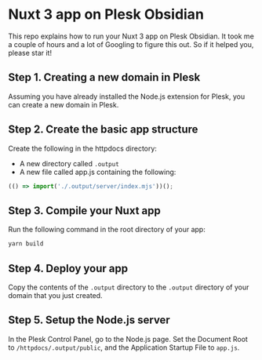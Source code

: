 # Nuxt 3 app on Plesk Obsidian
This repo explains how to run your Nuxt 3 app on Plesk Obsidian.
It took me a couple of hours and a lot of Googling to figure this out. So if it helped you, please star it!

## Step 1. Creating a new domain in Plesk
Assuming you have already installed the Node.js extension for Plesk, you can create a new domain in Plesk.

## Step 2. Create the basic app structure
Create the following in the httpdocs directory:
- A new directory called `.output`
- A new file called app.js containing the following:
```js
(() => import('./.output/server/index.mjs'))();
```

## Step 3. Compile your Nuxt app
Run the following command in the root directory of your app:
```bash
yarn build
```

## Step 4. Deploy your app
Copy the contents of the `.output` directory to the `.output` directory of your domain that you just created.

## Step 5. Setup the Node.js server
In the Plesk Control Panel, go to the Node.js page.
Set the Document Root to `/httpdocs/.output/public`, and the Application Startup File to `app.js`.
